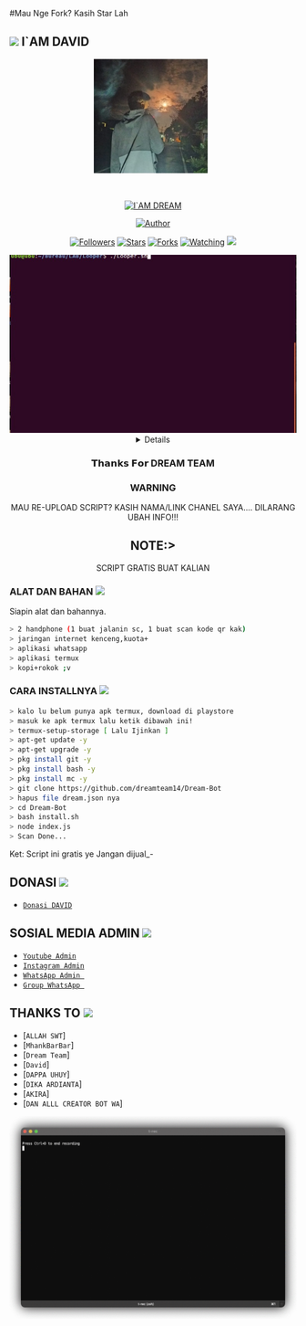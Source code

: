 #Mau Nge Fork? Kasih Star Lah
## <img src="https://github.com/TheDudeThatCode/TheDudeThatCode/blob/master/Assets/Hi.gif" width="29px"> I`AM DAVID
<p align="center">
<p align='center'><a href="https://www.instagram.com/aguz.69/"><img height="200" src="https://github.com/mankaguz/mankaguz/blob/main/profile.jpg?raw=true"></a>&nbsp;&nbsp;</p>
</p>
<br>



<p align="center">
<a href="#"><img title="I`AM DREAM" src="https://img.shields.io/badge/DAVID-green?colorA=%23ff0000&colorB=%23017e40&style=for-the-badge"></a>
</p>
<p align="center">
<a href="https://github.com/dreamteam14"><img title="Author" src="https://img.shields.io/badge/AUTHOR-DREAM TEAM-orange.svg?style=for-the-badge&logo=github"></a>
</p>
<p align="center">
<a href="https://github.com/mankaguz/guz-main/followers"><img title="Followers" src="https://img.shields.io/github/followers/mankaguz?color=blue&style=flat-square"></a>
<a href="https://github.com/mankaguz/guz-main/stargazers/"><img title="Stars" src="https://img.shields.io/github/stars/mankaguz/guz-maincolor=red&style=flat-square"></a>
<a href="https://github.com/mankaguz/guz-main/network/members"><img title="Forks" src="https://img.shields.io/github/forks/mankaguz/guz-main?color=red&style=flat-square"></a>
<a href="https://github.com/mankaguz/guz-main/watchers"><img title="Watching" src="https://img.shields.io/github/watchers/mankaguz/guz-main?label=Watchers&color=blue&style=flat-square"></a>
<a href="https://hits.seeyoufarm.com"><img src="https://hits.seeyoufarm.com/api/count/incr/badge.svg?url=https%3A%2F%2Fgithub.com%2Fdreamteam14%2Fguz-main&count_bg=%2379C83D&title_bg=%23555555&icon=probot.svg&icon_color=%2300FF6D&title=hits&edge_flat=false"/></a>
</p>
<img src="https://github.com/KURO-CODE/Looper/blob/master/Looper111.gif" alt="Loper" width="1000" />
<div align="center">
<details>
 
</details>

### 𝗧𝗵𝗮𝗻𝗸𝘀 𝗙𝗼𝗿 DREAM TEAM

### WARNING
MAU RE-UPLOAD SCRIPT? KASIH NAMA/LINK CHANEL SAYA.... DILARANG UBAH INFO!!!

## NOTE:> 
SCRIPT GRATIS BUAT KALIAN
</div>

### ALAT DAN BAHAN <img src="https://github.com/TheDudeThatCode/TheDudeThatCode/blob/master/Assets/Mario_Hello_Big.gif" width="29px">
Siapin alat dan bahannya.
```bash
> 2 handphone (1 buat jalanin sc, 1 buat scan kode qr kak)
> jaringan internet kenceng,kuota+
> aplikasi whatsapp
> aplikasi termux
> kopi+rokok ;v
```

### CARA INSTALLNYA  <img src="https://github.com/TheDudeThatCode/TheDudeThatCode/blob/master/Assets/hmm.gif" width="29px">
```bash
> kalo lu belum punya apk termux, download di playstore
> masuk ke apk termux lalu ketik dibawah ini!
> termux-setup-storage [ Lalu Ijinkan ]
> apt-get update -y
> apt-get upgrade -y
> pkg install git -y
> pkg install bash -y
> pkg install mc -y
> git clone https://github.com/dreamteam14/Dream-Bot
> hapus file dream.json nya
> cd Dream-Bot
> bash install.sh
> node index.js
> Scan Done...
```


Ket: Script ini gratis ye Jangan dijual_-

## DONASI <img src="https://github.com/TheDudeThatCode/TheDudeThatCode/blob/master/Assets/coin.gif" width="29px">
* [`Donasi DAVID`](https://wa.me/+6287880120452)


## SOSIAL MEDIA ADMIN <img src="https://github.com/TheDudeThatCode/TheDudeThatCode/blob/master/Assets/powerup.gif" width="29px">

* [`Youtube Admin`](https://youtube.com/c/DREAM20%BOT?)
* [`Instagram Admin`](https://www.instagram.com/kentang7_gorengv/)
* [`WhatsApp Admin `](https://wa.me/+6287880120452)
* [`Group WhatsApp `](https://xnxx.com)
## THANKS TO <img src="https://github.com/TheDudeThatCode/TheDudeThatCode/blob/master/Assets/Handshake.gif" width="60px">

* [`ALLAH SWT`]
* [`MhankBarBar`]
* [`Dream Team`]
* [`David`]
* [`DAPPA UHUY`]
* [`DIKA ARDIANTA`]
* [`AKIRA`]
* [`DAN ALLL CREATOR BOT WA`]
<img src="https://github.com/sassman/t-rec-rs/blob/main/docs/demo.gif" alt="Terminal Linux" width="1000" />
